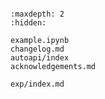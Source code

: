 ```{include} ../README.md
```

```{toctree}
:maxdepth: 2
:hidden:

example.ipynb
changelog.md
autoapi/index
acknowledgements.md

exp/index.md

```